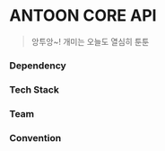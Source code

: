# ANTOON CORE API
> 앙투앙~! 개미는 오늘도 열심히 툰툰

### Dependency

### Tech Stack

### Team

### Convention

### 
